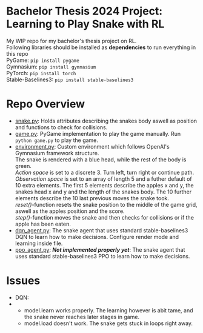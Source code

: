 # Bachelor Thesis 2024 Project: Learning to Play Snake with RL
My WIP repo for my bachelor's thesis project on RL.\
Following libraries should be installed as **dependencies** to run everything in this repo\
PyGame: `pip install pygame`\
Gymnasium: `pip install gymnasium`\
PyTorch: `pip install torch`\
Stable-Baselines3: `pip install stable-baselines3`

# Repo Overview
- [snake.py](https://github.com/viggostarcke/rl-snake/blob/main/snake.py): Holds attributes describing the snakes body aswell as position and functions to check for collisions.
- [game.py](https://github.com/viggostarcke/rl-snake/blob/main/game.py): PyGame implementation to play the game manually. Run `python game.py` to play the game.
- [environment.py](https://github.com/viggostarcke/rl-snake/blob/main/environment.py): Custom environment which follows OpenAI's Gymnasium framework structure.\
The snake is rendered with a blue head, while the rest of the body is green.\
*Action space* is set to a discrete 3. Turn left, turn right or continue path.\
*Observation space* is set to an array of length 5 and a futher default of 10 extra elements. The first 5 elements describe the apples x and y, the snakes head x and y and the length of the snakes body. The 10 further elements describe the 10 last previous moves the snake took.\
*reset()*-function resets the snake position to the middle of the game grid, aswell as the apples position and the score.\
*step()*-function moves the snake and then checks for collisions or if the apple has been eaten.
- [dqn_agent.py](https://github.com/viggostarcke/rl-snake/blob/main/dqn_agent.py): The snake agent that uses standard stable-baselines3 DQN to learn how to make decisions. Configure render mode and learning inside file.
- [ppo_agent.py](https://github.com/viggostarcke/rl-snake/blob/main/ppo_agent.py): ***Not implemented properly yet***: The snake agent that uses standard stable-baselines3 PPO to learn how to make decisions.
# Issues
- DQN:
- - model.learn works properly. The learning however is abit tame, and the snake never reaches later stages in game.
  - model.load doesn't work. The snake gets stuck in loops right away. 
